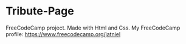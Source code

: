 # Tribute-Page
FreeCodeCamp project. Made with Html and Css. My FreeCodeCamp profile: https://www.freecodecamp.org/jatniel
